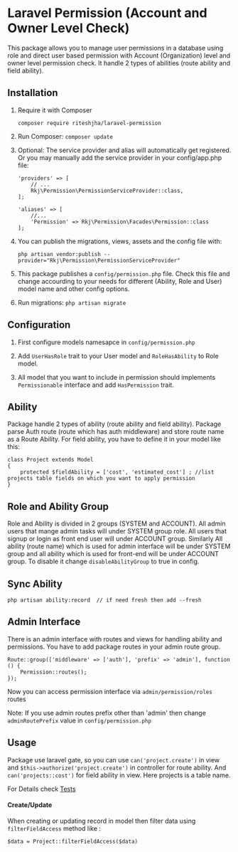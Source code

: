 # Laravel Permission (Account and Owner Level Check)
This package allows you to manage user permissions in a database using role and direct user based permission with Account (Organization) level and owner level permission check. It handle 2 types of abilities (route ability and field ability).

## Installation

1. Require it with Composer

    ```
    composer require riteshjha/laravel-permission    
    ```
2. Run Composer: ``` composer update ```

3. Optional: The service provider and alias will automatically get registered. Or you may manually add the service provider in your config/app.php file:

    ```
    'providers' => [
        // ...
        Rkj\Permission\PermissionServiceProvider::class,
    ];

    'aliases' => [
        //...
        'Permission' => Rkj\Permission\Facades\Permission::class
    ];
    ```
4. You can publish the migrations, views, assets and the config file with:

    ```
    php artisan vendor:publish --provider="Rkj\Permission\PermissionServiceProvider"
    ```
5. This package publishes a ```config/permission.php``` file. Check this file and change accourding to your needs for different (Ability, Role and User) model name and other config options.

6. Run migrations: ``` php artisan migrate ```

## Configuration

1. First configure models namesapce in ```config/permission.php```

2. Add ```UserHasRole``` trait to your User model and ```RoleHasAbility``` to Role model.

3. All model that you want to include in permission should implements ``` Permissionable ``` interface and add ``` HasPermission ``` trait.

## Ability

Package handle 2 types of ability (route ability and field ability). Package parse Auth route (route which has auth middleware) and store route name as a Route Ability. For field ability, you have to define it in your model like this:

    class Project extends Model
    {
        protected $fieldAbility = ['cost', 'estimated_cost'] ; //list projects table fields on which you want to apply permission
    }
    
## Role and Ability Group

Role and Ability is divided in 2 groups (SYSTEM and ACCOUNT). All admin users that mange admin tasks will under SYSTEM group role.
All users that signup or login as front end user will under ACCOUNT group. Similarly All ability (route name) which is used for admin
interface will be under SYSTEM group and all ability which is used for front-end will be under ACCOUNT group. To disable it change ``` disableAbilityGroup ```  to true in config.

## Sync Ability

    php artisan ability:record  // if need fresh then add --fresh

## Admin Interface

There is an admin interface with routes and views for handling ability and permissions. You have to add package routes in your admin route group.

    Route::group(['middleware' => ['auth'], 'prefix' => 'admin'], function () {
        Permission::routes();
    });
        
Now you can access permission interface via ```admin/permission/roles``` routes

Note: If you use admin routes prefix other than 'admin' then change ```adminRoutePrefix``` value in ```config/permission.php```

## Usage

Package use laravel gate, so you can use ``` can('project.create') ``` in view and ``` $this->authorize('project.create') ``` in controller for route ability. And ``` can('projects::cost') ``` for field ability in view. Here projects is a table name.

For Details check <a href="https://github.com/riteshjha/laravel-permission/tree/master/tests">Tests</a>

#### Create/Update

When creating or updating record in model then filter data using ``` filterFieldAccess ``` method like :

    $data = Project::filterFieldAccess($data)
